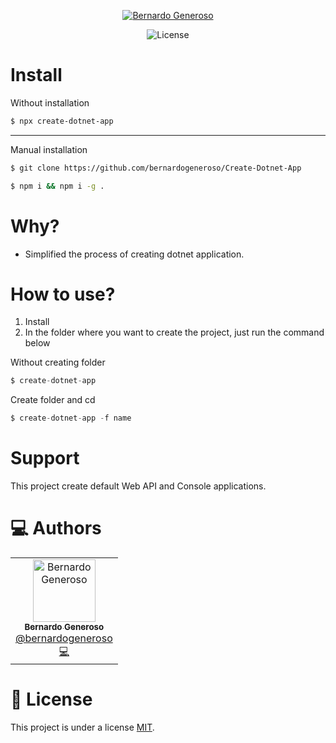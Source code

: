 <p align="center">
   <a href="https://www.linkedin.com/in/bernardo-generoso-829ba81b0">
      <img alt="Bernardo Generoso" src="https://img.shields.io/badge/-Bernardo%20Generoso-DC1637?style=flat&logo=Linkedin&logoColor=white" />
   </a>
</p>

<p align="center">
 <img alt="License" src="https://img.shields.io/badge/license-MIT-DC1637">
</p>

# Install

Without installation

```bash
$ npx create-dotnet-app
```

---

Manual installation

```bash
$ git clone https://github.com/bernardogeneroso/Create-Dotnet-App
```

```bash
$ npm i && npm i -g .
```

# Why?

-   Simplified the process of creating dotnet application.

# How to use?

1. Install
2. In the folder where you want to create the project, just run the command below

Without creating folder

```js
$ create-dotnet-app
```

Create folder and cd

```js
$ create-dotnet-app -f name
```

# Support

This project create default Web API and Console applications.

# :computer: Authors

<table>
  <tr>
    <td align="center">
      <a href="http://github.com/bernardogeneroso">
        <img src="https://avatars.githubusercontent.com/u/58465456?v=4" width="100px;" alt="Bernardo Generoso"/>
        <br />
        <sub>
          <b>Bernardo Generoso</b>
        </sub>
       </a>
       <br />
       <a href="https://www.linkedin.com/in/bernardo-generoso-829ba81b0" title="Linkedin">@bernardogeneroso</a>
       <br />
       <a href="https://github.com/bernardogeneroso/RentX-Rocketseat/commits/main" title="Code">💻</a>
    </td>
  </tr>
</table>

# :closed_book: License

This project is under a license [MIT](./LICENSE).
